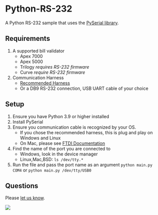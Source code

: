 Python-RS-232
=============

A Python RS-232 sample that uses the [PySerial library](http://pyserial.sourceforge.net/).

## Requirements

1. A supported bill validator
   - Apex 7000
   - Apex 5000
   - Trilogy *requires RS-232 firmware*
   - Curve *require RS-232 firmware*
2. Communication Harness
   - [Recommended Harness](http://shop.pyramidacceptors.com/usb-rs-232-communication-cable-harness-for-apex-05aa0023/)
   - Or a DB9 RS-232 connection, USB UART cable of your choice

## Setup
1. Ensure you have Python 3.9 or higher installed
2. Install PySerial
3. Ensure you communication cable is recognized by your OS.
   - If you chose the recommended harness, this is plug and play on Windows and Linux
   - On Mac, please see [FTDI Documentation](http://www.ftdichip.com/Support/Documents/InstallGuides/Mac_OS_X_Installation_Guide.pdf)
4. Find the name of the port you are connected to
   - Windows, look in the device manager
   - Linux,Mac,BSD: `ls /dev/tty.*`
5. Run the file and pass the port name as an argument
`python main.py COM4` or `python main.py /dev/tty/USB0`

## Questions
Please [let us know](https://github.com/PyramidTechnologies/Python-RS-232/issues/new).


![](https://googledrive.com/host/0B79TkjL8Nm20QjU0UGhObnBTUE0/logo_2.jpg)
